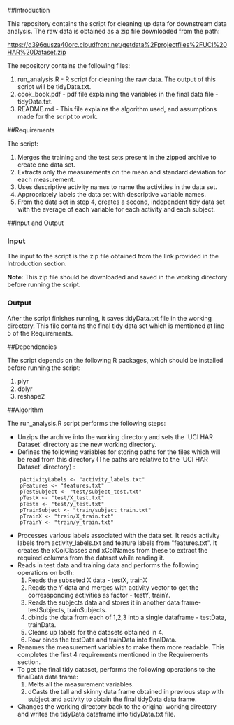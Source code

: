 ##Introduction

This repository contains the script for cleaning up data for downstream data analysis. The 
raw data is obtained as a zip file downloaded from the path:

https://d396qusza40orc.cloudfront.net/getdata%2Fprojectfiles%2FUCI%20HAR%20Dataset.zip

The repository contains the following files:

1. run_analysis.R - R script for cleaning the raw data. The output of this script will be tidyData.txt.
2. cook_book.pdf - pdf file explaining the variables in the final data file - tidyData.txt.
3. README.md - This file explains the algorithm used, and assumptions made for the script to work.

##Requirements

The script:

1. Merges the training and the test sets present in the zipped archive to create one data set.
2. Extracts only the measurements on the mean and standard deviation for each measurement. 
3. Uses descriptive activity names to name the activities in the data set.
4. Appropriately labels the data set with descriptive variable names. 
5. From the data set in step 4, creates a second, independent tidy data set with the average of each variable for each activity and each subject.

##Input and Output

### Input

The input to the script is the zip file obtained from the link provided in the Introduction section.

__Note__: This zip file should be downloaded and saved in the working directory before running the script.

### Output

After the script finishes running, it saves tidyData.txt file in the working directory. This file contains the final tidy data set which is mentioned at line 5 of the Requirements.  

##Dependencies

The script depends on the following R packages, which should be installed before running the script:

1. plyr
2. dplyr
3. reshape2

##Algorithm

The run_analysis.R script performs the following steps:

* Unzips the archive into the working directory and sets the 'UCI HAR Dataset' directory as the new working directory.
* Defines the following variables for storing paths for the files which will be read from this directory (The paths are relative to the 'UCI HAR Dataset' directory) :

```
    pActivityLabels <- "activity_labels.txt"
    pFeatures <- "features.txt"
    pTestSubject <- "test/subject_test.txt"
    pTestX <- "test/X_test.txt"
    pTestY <- "test/y_test.txt"
    pTrainSubject <- "train/subject_train.txt"
    pTrainX <- "train/X_train.txt"
    pTrainY <- "train/y_train.txt"
```
* Processes various labels associated with the data set. It reads activity labels from activity_labels.txt and feature labels from "features.txt". It creates the xColClasses and xColNames from these to extract the required columns from the dataset while reading it.
* Reads in test data and training data and performs the following operations on both:
    1. Reads the subseted X data - testX, trainX
    2. Reads the Y data and merges with activity vector to get the corressponding activities as factor - testY, trainY.
    3. Reads the subjects data and stores it in another data frame- testSubjects, trainSubjects.
    4. cbinds the data from each of 1,2,3 into a single dataframe - testData, trainData.
    5. Cleans up labels for the datasets obtained in 4.
    6. Row binds the testData and trainData into finalData.
* Renames the measurement variables to make them more readable. This completes the first 4 requirements mentioned in the Requirements section.
* To get the final tidy dataset, performs the following operations to the finalData data frame:
    1. Melts all the measurement variables.
    2. dCasts the tall and skinny data frame obtained in previous step with subject and activity to obtain the final tidyData data frame.
* Changes the working directory back to the original working directory and writes the tidyData dataframe into tidyData.txt file.